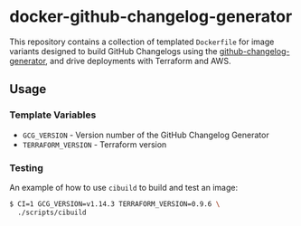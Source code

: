# docker-github-changelog-generator

This repository contains a collection of templated `Dockerfile` for image variants designed to build GitHub Changelogs using the [github-changelog-generator](https://github.com/azavea/github-changelog-generator), and drive deployments with Terraform and AWS.

## Usage

### Template Variables

- `GCG_VERSION` - Version number of the GitHub Changelog Generator
- `TERRAFORM_VERSION` - Terraform version

### Testing

An example of how to use `cibuild` to build and test an image:

```bash
$ CI=1 GCG_VERSION=v1.14.3 TERRAFORM_VERSION=0.9.6 \
  ./scripts/cibuild
```
